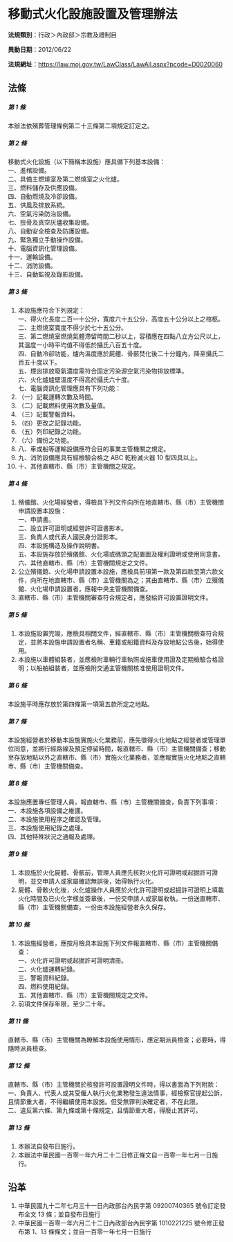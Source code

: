 # 移動式火化設施設置及管理辦法




**法規類別**：行政＞內政部＞宗教及禮制目

**異動日期**：2012/06/22  

**法規網址**：https://law.moj.gov.tw/LawClass/LawAll.aspx?pcode=D0020060



## 法條
##### 第 1 條
本辦法依殯葬管理條例第二十三條第二項規定訂定之。

##### 第 2 條
移動式火化設施（以下簡稱本設施）應具備下列基本設備：  
一、進棺設備。  
二、具備主燃燒室及第二燃燒室之火化爐。  
三、燃料儲存及供應設備。  
四、自動燃燒及冷卻設備。  
五、供風及排放系統。  
六、空氣污染防治設備。  
七、撿骨及真空灰燼收集設備。  
八、自動安全檢查及防護設備。  
九、緊急獨立手動操作設備。  
十、電腦資訊化管理設備。  
十一、運輸設備。  
十二、消防設備。  
十三、自動監視及錄影設備。

##### 第 3 條
1. 本設施應符合下列規定：  
一、得火化長度二百一十公分，寬度六十五公分，高度五十公分以上之棺柩。  
二、主燃燒室寬度不得少於七十五公分。  
三、第二燃燒室燃燒氣體滯留時間二秒以上，容積應在四點八立方公尺以上，其溫度一小時平均值不得低於攝氏八百五十度。  
四、自動冷卻功能，爐內溫度應於屍體、骨骸焚化後二十分鐘內，降至攝氏二百五十度以下。  
五、煙囪排放廢氣濃度需符合固定污染源空氣污染物排放標準。  
六、火化爐爐壁溫度不得高於攝氏六十度。  
七、電腦資訊化管理應具有下列功能：
1. （一）記載運轉次數及時間。
1. （二）記載燃料使用次數及量值。
1. （三）記載警報資料。
1. （四）更改之記錄功能。
1. （五）列印紀錄之功能。
1. （六）備份之功能。
1. 八、車或船等運輸設備應符合目的事業主管機關之規定。
1. 九、消防設備應具有經檢驗合格之 ABC  乾粉滅火器 10 型四具以上。
1. 十、其他直轄市、縣（市）主管機關之規定。

##### 第 4 條
1. 殯儀館、火化場經營者，得檢具下列文件向所在地直轄市、縣（市）主管機關申請設置本設施：  
一、申請書。  
二、設立許可證明或經營許可證書影本。  
三、負責人或代表人國民身分證影本。  
四、本設施構造及操作說明書。  
五、本設施存放於殯儀館、火化場或碼頭之配置圖及權利證明或使用同意書。  
六、其他直轄市、縣（市）主管機關規定之文件。
1. 公立殯儀館、火化場申請設置本設施，應檢具前項第一款及第四款至第六款文件，向所在地直轄市、縣（市）主管機關為之；其由直轄市、縣（市）立殯儀館、火化場申請設置者，應報中央主管機關備查。
1. 直轄市、縣（市）主管機關審查符合規定者，應發給許可設置證明文件。

##### 第 5 條
1. 本設施設置完竣，應檢具相關文件，經直轄市、縣（市）主管機關檢查符合規定，並將本設施申請設置者名稱、車籍或船籍資料及存放地點公告後，始得使用。
1. 本設施以車體組裝者，並應檢附車輛行車執照或拖車使用證及定期檢驗合格證明；以船舶組裝者，並應檢附交通主管機關核准使用證明文件。

##### 第 6 條
本設施平時應存放於第四條第一項第五款所定之地點。

##### 第 7 條
本設施經營者於移動本設施實施火化業務前，應先徵得火化地點之經營者或管理單位同意，並將行經路線及預定停留時間，報直轄市、縣（市）主管機關備查；移動至存放地點以外之直轄市、縣（市）實施火化業務者，並應報實施火化地點之直轄市、縣（市）主管機關備查。

##### 第 8 條
本設施應置專任管理人員，報直轄市、縣（市）主管機關備查，負責下列事項：  
一、本設施各項設備之維護。  
二、本設施使用程序之確認及管理。  
三、本設施使用紀錄之處理。  
四、其他特殊狀況之通報及處理。

##### 第 9 條
1. 本設施於火化屍體、骨骸前，管理人員應先核對火化許可證明或起掘許可證明，並交申請人或家屬確認無誤後，始得執行火化。
1. 屍體、骨骸火化後，火化爐操作人員應於火化許可證明或起掘許可證明上填載火化時間及已火化字樣並簽章後，一份交申請人或家屬收執，一份送直轄市、縣（市）主管機關備查，一份由本設施經營者永久保存。

##### 第 10 條
1. 本設施經營者，應按月檢具本設施下列文件報直轄市、縣（市）主管機關備查：  
一、火化許可證明或起掘許可證明清冊。  
二、火化爐運轉紀錄。  
三、警報資料紀錄。  
四、燃料使用紀錄。  
五、其他直轄市、縣（市）主管機關規定之文件。
1. 前項文件保存年限，至少二十年。

##### 第 11 條
直轄市、縣（市）主管機關為瞭解本設施使用情形，應定期派員檢查；必要時，得隨時派員檢查。

##### 第 12 條
直轄市、縣（市）主管機關於核發許可設置證明文件時，得以書面為下列附款：  
一、負責人、代表人或其受僱人執行火化業務發生違法情事，經檢察官提起公訴，且情節重大者，不得繼續使用本設施。但受無罪判決確定者，不在此限。  
二、違反第六條、第九條或第十條規定，且情節重大者，得廢止其許可。

##### 第 13 條
1. 本辦法自發布日施行。
1. 本辦法中華民國一百零一年六月二十二日修正條文自一百零一年七月一日施行。

## 沿革
1. 中華民國九十二年七月三十一日內政部台內民字第 09200740365  號令訂定發布全文 13 條；並自發布日施行
1. 中華民國一百零一年六月二十二日內政部台內民字第 1010221225 號令修正發布第 1、13  條條文；並自一百零一年七月一日施行
